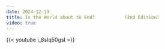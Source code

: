 ```yaml
---
date: 2024-12-19
title: Is the World about to End?           (2nd Edition)
video: true
---
```



{{< youtube i_8sIq50gsI >}}
